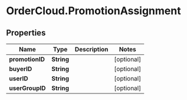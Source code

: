 # OrderCloud.PromotionAssignment

## Properties
Name | Type | Description | Notes
------------ | ------------- | ------------- | -------------
**promotionID** | **String** |  | [optional] 
**buyerID** | **String** |  | [optional] 
**userID** | **String** |  | [optional] 
**userGroupID** | **String** |  | [optional] 


